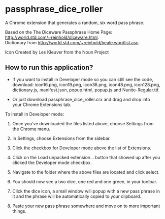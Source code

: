 # passphrase_dice_roller


A Chrome extension that generates a random, six word pass phrase.  

Based on the The Diceware Passphrase Home Page:  http://world.std.com/~reinhold/diceware.html.  
Dictionary from http://world.std.com/~reinhold/beale.wordlist.asc.  

Icon Created by Les Kleuver from the Noun Project  


## How to run this application?  

- If you want to install in Developer mode so you can still see the code, download:  icon16.png, icon19.png, icon38.png, icon48.png, icon128.png, dictionary.js, manifest.json, popup.html, popup.js and Nunito-Regular.ttf.  

- Or just download passphrase_dice_roller.crx and drag and drop into your Chrome Extensions tab.  

To install in Developer mode:  

1. Once you've downloaded the files listed above, choose Settings from the Chrome menu.  

2. In Settings, choose Extensions from the sidebar.  

3. Click the checkbox for Developer mode above the list of Extensions.  

4. Click on the Load unpacked extension... button that showed up after you clicked the Developer mode checkbox.

5. Navigate to the folder where the above files are located and click select.  

6. You should now see a two dice, one red and one green, in your toolbar.  

7. Click the dice icon, a small window will popup with a new pass phrase in it and the phrase will be automatically copied to your clipboard.  

8. Paste your new pass phrase somewhere and move on to more important things.  
